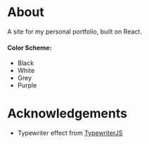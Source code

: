 # About

A site for my personal portfolio, built on React.

#### Color Scheme:

- Black
- White
- Grey
- Purple

# Acknowledgements

- Typewriter effect from [TypewriterJS](https://safi.me.uk/typewriterjs/)